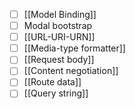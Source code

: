  - [ ] [[Model Binding]]
 - [ ] Modal bootstrap
 - [ ] [[URL-URI-URN]]
 - [ ] [[Media-type formatter]]
 - [ ] [[Request body]]
 - [ ] [[Content negotiation]]
 - [ ] [[Route data]]
 - [ ] [[Query string]]